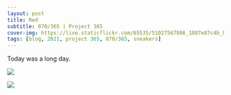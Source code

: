 ```yaml
---
layout: post
title: Red
subtitle: 070/365 | Project 365
cover-img: https://live.staticflickr.com/65535/51027567086_1087e87c4b_h.jpg
tags: [blog, 2021, project 365, 070/365, sneakers]
---
```

<style>
  .intro-header.big-img {
    background-position:center }
</style>
Today was a long day.
<p class="post-img-wrap">
  <img src="https://live.staticflickr.com/65535/51027567086_1087e87c4b_h.jpg">
</p>
<p class="post-img-wrap">
  <img src="https://live.staticflickr.com/65535/51015037391_000ac503a1_h.jpg">
</p>
